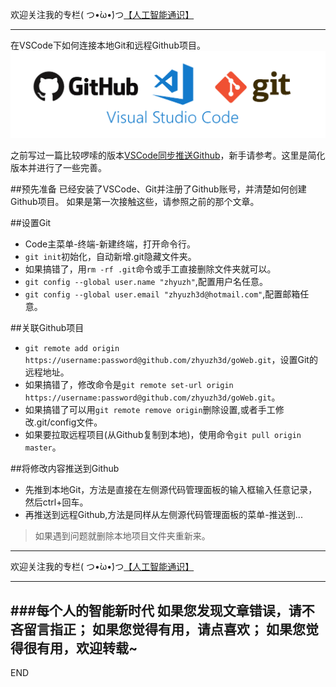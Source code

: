 欢迎关注我的专栏( つ•̀ω•́)つ[【人工智能通识】](https://www.jianshu.com/c/e9a7b7b7024d)

---

在VSCode下如何连接本地Git和远程Github项目。
![](imgs/4324074-84fb90397318deb2.png?imageMogr2/auto-orient/strip%7CimageView2/2/w/1240)

之前写过一篇比较啰嗦的版本[VSCode同步推送Github](https://www.jianshu.com/p/bf37a3fdf480)，新手请参考。这里是简化版本并进行了一些完善。

##预先准备
已经安装了VSCode、Git并注册了Github账号，并清楚如何创建Github项目。
如果是第一次接触这些，请参照之前的那个文章。

##设置Git
- Code主菜单-终端-新建终端，打开命令行。
- `git init`初始化，自动新增.git隐藏文件夹。
- 如果搞错了，用`rm -rf .git`命令或手工直接删除文件夹就可以。
- `git config --global user.name "zhyuzh"`,配置用户名任意。
- `git config --global user.email "zhyuzh3d@hotmail.com"`,配置邮箱任意。

##关联Github项目
- `git remote add origin https://username:password@github.com/zhyuzh3d/goWeb.git`，设置Git的远程地址。
- 如果搞错了，修改命令是`git remote set-url origin https://username:password@github.com/zhyuzh3d/goWeb.git`。
- 如果搞错了可以用`git remote remove origin`删除设置,或者手工修改.git/config文件。
- 如果要拉取远程项目(从Github复制到本地)，使用命令`git pull origin master`。


##将修改内容推送到Github
- 先推到本地Git，方法是直接在左侧源代码管理面板的输入框输入任意记录，然后ctrl+回车。
- 再推送到远程Github,方法是同样从左侧源代码管理面板的菜单-推送到...

>如果遇到问题就删除本地项目文件夹重新来。



---
欢迎关注我的专栏( つ•̀ω•́)つ[【人工智能通识】](https://www.jianshu.com/c/e9a7b7b7024d)

---
###每个人的智能新时代
如果您发现文章错误，请不吝留言指正；
如果您觉得有用，请点喜欢；
如果您觉得很有用，欢迎转载~
---
END